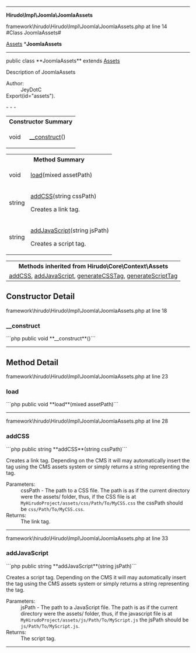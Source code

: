 - - -

**Hirudo\Impl\Joomla\JoomlaAssets**
<div class="location">framework\hirudo\Hirudo\Impl\Joomla\JoomlaAssets.php at line 14</div>
#Class JoomlaAssets#

<a href="https://github.com/JeyDotC/Hirudo-docs/blob/master/hirudo/core/context/assets.html">Assets</a>
    ***JoomlaAssets**


- - -

<p class="signature">public  class **JoomlaAssets**
extends <a href="https://github.com/JeyDotC/Hirudo-docs/blob/master/hirudo/core/context/assets.html">Assets</a>

</p>

<div class="comment" id="overview_description"><p>Description of JoomlaAssets</p></div>

<dl>
<dt>Author:</dt>
<dd>JeyDotC</dd>
<dt>Export(id="assets").</dt>
</dl>
- - -

<table id="summary_constructor">
<tr><th colspan="2">Constructor Summary</th></tr>
<tr>
<td class="type"> void</td>
<td class="description"><p class="name"><a href="#__construct">__construct</a>()</p></td>
</tr>
</table>

<table id="summary_method">
<tr><th colspan="2">Method Summary</th></tr>
<tr>
<td class="type"> void</td>
<td class="description"><p class="name"><a href="#load">load</a>(mixed assetPath)</p></td>
</tr>
<tr>
<td class="type"> string</td>
<td class="description"><p class="name"><a href="#addCSS">addCSS</a>(string cssPath)</p><p class="description">Creates a link tag. </p></td>
</tr>
<tr>
<td class="type"> string</td>
<td class="description"><p class="name"><a href="#addJavaScript">addJavaScript</a>(string jsPath)</p><p class="description">Creates a script tag. </p></td>
</tr>
</table>

<table class="inherit">
<tr><th colspan="2">Methods inherited from Hirudo\Core\Context\Assets</th></tr>
<tr><td><a href="https://github.com/JeyDotC/Hirudo-docs/blob/master/hirudo/core/context/assets.html#addCSS()">addCSS</a>, <a href="https://github.com/JeyDotC/Hirudo-docs/blob/master/hirudo/core/context/assets.html#addJavaScript()">addJavaScript</a>, <a href="https://github.com/JeyDotC/Hirudo-docs/blob/master/hirudo/core/context/assets.html#generateCSSTag()">generateCSSTag</a>, <a href="https://github.com/JeyDotC/Hirudo-docs/blob/master/hirudo/core/context/assets.html#generateScriptTag()">generateScriptTag</a></td></tr></table>

<h2 id="detail_method">Constructor Detail</h2>
<div class="location">framework\hirudo\Hirudo\Impl\Joomla\JoomlaAssets.php at line 18</div>
<h3 id="__construct()">__construct</h3>
```php
public  void **__construct**()```
<div class="details">
</div>

- - -

<h2 id="detail_method">Method Detail</h2>
<div class="location">framework\hirudo\Hirudo\Impl\Joomla\JoomlaAssets.php at line 23</div>
<h3 id="load()">load</h3>
```php
public  void **load**(mixed assetPath)```
<div class="details">
</div>

- - -

<div class="location">framework\hirudo\Hirudo\Impl\Joomla\JoomlaAssets.php at line 28</div>
<h3 id="addCSS()">addCSS</h3>
```php
public  string **addCSS**(string cssPath)```
<div class="details">
<p><p>Creates a link tag. Depending on the CMS it will may automatically insert
the tag using the CMS assets system or simply returns a string representing
the tag.</p></p><dl>
<dt>Parameters:</dt>
<dd>cssPath - The path to a CSS file. The path is as if the current directory were the assets/ folder, thus, if the CSS file is at <code>MyHirudoProject/assets/css/Path/To/MyCSS.css</code> the cssPath should be <code>css/Path/To/MyCSS.css</code>.</dd>
<dt>Returns:</dt>
<dd>The link tag.</dd>
</dl>
</div>

- - -

<div class="location">framework\hirudo\Hirudo\Impl\Joomla\JoomlaAssets.php at line 33</div>
<h3 id="addJavaScript()">addJavaScript</h3>
```php
public  string **addJavaScript**(string jsPath)```
<div class="details">
<p><p>Creates a script tag. Depending on the CMS it will may automatically insert
the tag using the CMS assets system or simply returns a string representing
the tag.</p></p><dl>
<dt>Parameters:</dt>
<dd>jsPath - The path to a JavaScript file. The path is as if the current directory were the assets/ folder, thus, if the javascript file is at <code>MyHirudoProject/assets/js/Path/To/MyScript.js</code> the jsPath should be <code>js/Path/To/MyScript.js</code>.</dd>
<dt>Returns:</dt>
<dd>The script tag.</dd>
</dl>
</div>

- - -

